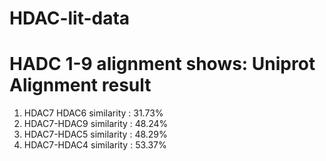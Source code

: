# HDAC-lit-data
# HADC 1-9 alignment shows: Uniprot Alignment result
1. HDAC7 HDAC6 similarity : 31.73%
2. HDAC7-HDAC9 similarity : 48.24%
3. HDAC7-HDAC5 similarity : 48.29%
4. HDAC7-HDAC4 similarity : 53.37%

